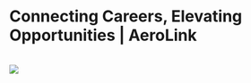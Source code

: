 <h1>Connecting Careers, Elevating Opportunities | AeroLink</h1><br>
<img src="https://github.com/kendy112/AeroLink/blob/main/Images/logo-no-background.png?raw=true"><br>
